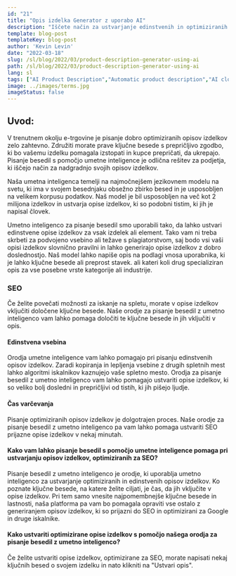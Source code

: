 ```yaml
---
id: "21"
title: "Opis izdelka Generator z uporabo AI"
description: "Iščete način za ustvarjanje edinstvenih in optimiziranih opisov izdelkov? Če je odgovor pritrdilen, morda želite razmisliti o uporabi pisanja besedil s pomočjo umetne inteligence. To orodje uporablja umetno inteligenco za ustvarjanje opisov izdelkov, ki so prilagojeni vašim specifičnim ključnim besedam."
template: blog-post
templateKey: blog-post
author: 'Kevin Levin'
date: "2022-03-18"
slug: /sl/blog/2022/03/product-description-generator-using-ai
path: /sl/blog/2022/03/product-description-generator-using-ai
lang: sl
tags: ["AI Product Description","Automatic product description","AI clothings Product description"]
image: ../images/terms.jpg
imageStatus: false
---
```

## Uvod:
V trenutnem okolju e-trgovine je pisanje dobro optimiziranih opisov izdelkov zelo zahtevno. Združiti morate prave ključne besede s prepričljivo zgodbo, ki bo vašemu izdelku pomagala izstopati in kupce prepričati, da ukrepajo. Pisanje besedil s pomočjo umetne inteligence je odlična rešitev za podjetja, ki iščejo način za nadgradnjo svojih opisov izdelkov.


Naša umetna inteligenca temelji na najmočnejšem jezikovnem modelu na svetu, ki ima v svojem besednjaku obsežno zbirko besed in je usposobljen na velikem korpusu podatkov. Naš model je bil usposobljen na več kot 2 milijona izdelkov in ustvarja opise izdelkov, ki so podobni tistim, ki jih je napisal človek.

Umetno inteligenco za pisanje besedil smo uporabili tako, da lahko ustvari edinstvene opise izdelkov za vsak izdelek ali element. Tako vam ni treba skrbeti za podvojeno vsebino ali težave s plagiatorstvom, saj bodo vsi vaši opisi izdelkov slovnično pravilni in lahko generirajo opise izdelkov z dobro doslednostjo. Naš model lahko napiše opis na podlagi vnosa uporabnika, ki je lahko ključne besede ali preprost stavek. ali kateri koli drug specializiran opis za vse posebne vrste kategorije ali industrije.

### SEO
Če želite povečati možnosti za iskanje na spletu, morate v opise izdelkov vključiti določene ključne besede. Naše orodje za pisanje besedil z umetno inteligenco vam lahko pomaga določiti te ključne besede in jih vključiti v opis.

#### Edinstvena vsebina
Orodja umetne inteligence vam lahko pomagajo pri pisanju edinstvenih opisov izdelkov. Zaradi kopiranja in lepljenja vsebine z drugih spletnih mest lahko algoritmi iskalnikov kaznujejo vaše spletno mesto. Orodja za pisanje besedil z umetno inteligenco vam lahko pomagajo ustvariti opise izdelkov, ki so veliko bolj dosledni in prepričljivi od tistih, ki jih pišejo ljudje.

#### Čas varčevanja
Pisanje optimiziranih opisov izdelkov je dolgotrajen proces. Naše orodje za pisanje besedil z umetno inteligenco pa vam lahko pomaga ustvariti SEO prijazne opise izdelkov v nekaj minutah.

#### Kako vam lahko pisanje besedil s pomočjo umetne inteligence pomaga pri ustvarjanju opisov izdelkov, optimiziranih za SEO?
Pisanje besedil z umetno inteligenco je orodje, ki uporablja umetno inteligenco za ustvarjanje optimiziranih in edinstvenih opisov izdelkov. Ko poznate ključne besede, na katere želite ciljati, je čas, da jih vključite v opise izdelkov. Pri tem samo vnesite najpomembnejše ključne besede in lastnosti, naša platforma pa vam bo pomagala opraviti vse ostalo z generiranjem opisov izdelkov, ki so prijazni do SEO in optimizirani za Google in druge iskalnike.

#### Kako ustvariti optimizirane opise izdelkov s pomočjo našega orodja za pisanje besedil z umetno inteligenco?
Če želite ustvariti opise izdelkov, optimizirane za SEO, morate napisati nekaj ključnih besed o svojem izdelku in nato klikniti na "Ustvari opis".



